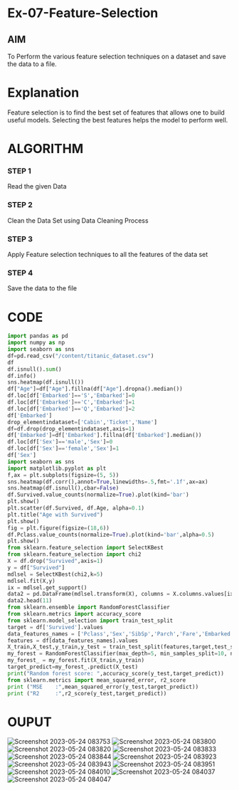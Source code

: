 # Ex-07-Feature-Selection
## AIM
To Perform the various feature selection techniques on a dataset and save the data to a file. 

# Explanation
Feature selection is to find the best set of features that allows one to build useful models.
Selecting the best features helps the model to perform well. 

# ALGORITHM
### STEP 1
Read the given Data
### STEP 2
Clean the Data Set using Data Cleaning Process
### STEP 3
Apply Feature selection techniques to all the features of the data set
### STEP 4
Save the data to the file
# CODE
```python
import pandas as pd
import numpy as np
import seaborn as sns
df=pd.read_csv("/content/titanic_dataset.csv")
df
df.isnull().sum()
df.info()
sns.heatmap(df.isnull())
df["Age"]=df["Age"].fillna(df["Age"].dropna().median())
df.loc[df['Embarked']=='S','Embarked']=0
df.loc[df['Embarked']=='C','Embarked']=1
df.loc[df['Embarked']=='Q','Embarked']=2
df['Embarked']
drop_elementindataset=['Cabin','Ticket','Name']
df=df.drop(drop_elementindataset,axis=1)
df['Embarked']=df['Embarked'].fillna(df['Embarked'].median())
df.loc[df['Sex']=='male','Sex']=0
df.loc[df['Sex']=='female','Sex']=1
df['Sex']
import seaborn as sns
import matplotlib.pyplot as plt
f,ax = plt.subplots(figsize=(5, 5))
sns.heatmap(df.corr(),annot=True,linewidths=.5,fmt='.1f',ax=ax)
sns.heatmap(df.isnull(),cbar=False)
df.Survived.value_counts(normalize=True).plot(kind='bar')
plt.show()
plt.scatter(df.Survived, df.Age, alpha=0.1)
plt.title("Age with Survived")
plt.show()
fig = plt.figure(figsize=(18,6))
df.Pclass.value_counts(normalize=True).plot(kind='bar',alpha=0.5)
plt.show()
from sklearn.feature_selection import SelectKBest
from sklearn.feature_selection import chi2
X = df.drop("Survived",axis=1)
y = df["Survived"]
mdlsel = SelectKBest(chi2,k=5)
mdlsel.fit(X,y)
ix = mdlsel.get_support()
data2 = pd.DataFrame(mdlsel.transform(X), columns = X.columns.values[ix]) # en iyi leri aldi... 7 tane...
data2.head(11)
from sklearn.ensemble import RandomForestClassifier
from sklearn.metrics import accuracy_score
from sklearn.model_selection import train_test_split
target = df['Survived'].values
data_features_names = ['Pclass','Sex','SibSp','Parch','Fare','Embarked','Age']
features = df[data_features_names].values
X_train,X_test,y_train,y_test = train_test_split(features,target,test_size=0.3,random_state=42)
my_forest = RandomForestClassifier(max_depth=5, min_samples_split=10, n_estimators=500, random_state=5,criterion = 'entropy')
my_forest_ = my_forest.fit(X_train,y_train)
target_predict=my_forest_.predict(X_test)
print("Random forest score: ",accuracy_score(y_test,target_predict))
from sklearn.metrics import mean_squared_error, r2_score
print ("MSE    :",mean_squared_error(y_test,target_predict))
print ("R2     :",r2_score(y_test,target_predict))
```
# OUPUT
![Screenshot 2023-05-24 083753](https://github.com/BaskaranV15/Ex-07-Feature-Selection/assets/118703522/fa8b3b5c-e399-4aa8-a028-97db7a0dd059)
![Screenshot 2023-05-24 083800](https://github.com/BaskaranV15/Ex-07-Feature-Selection/assets/118703522/6453fe27-7375-4602-9a5e-3f8ef0b15a26)
![Screenshot 2023-05-24 083820](https://github.com/BaskaranV15/Ex-07-Feature-Selection/assets/118703522/5987d9a0-8798-41eb-bb58-3b5043575c18)
![Screenshot 2023-05-24 083833](https://github.com/BaskaranV15/Ex-07-Feature-Selection/assets/118703522/c475aa54-0081-4e36-bcf7-85580f11cef4)
![Screenshot 2023-05-24 083844](https://github.com/BaskaranV15/Ex-07-Feature-Selection/assets/118703522/8ef6bed3-ff53-46ad-b278-a5f86b191281)
![Screenshot 2023-05-24 083923](https://github.com/BaskaranV15/Ex-07-Feature-Selection/assets/118703522/26457838-69ed-41c4-8048-13a0bc7d934c)
![Screenshot 2023-05-24 083943](https://github.com/BaskaranV15/Ex-07-Feature-Selection/assets/118703522/0c1e225a-6a01-4640-ae55-a36b587fb91c)
![Screenshot 2023-05-24 083951](https://github.com/BaskaranV15/Ex-07-Feature-Selection/assets/118703522/2a280694-75f2-409f-9bad-eba70c8516b7)
![Screenshot 2023-05-24 084010](https://github.com/BaskaranV15/Ex-07-Feature-Selection/assets/118703522/79febd2c-f8bf-4762-ad54-e62f88939589)
![Screenshot 2023-05-24 084037](https://github.com/BaskaranV15/Ex-07-Feature-Selection/assets/118703522/10f21b2a-63de-46a7-8b19-3ebfccde9ac7)
![Screenshot 2023-05-24 084047](https://github.com/BaskaranV15/Ex-07-Feature-Selection/assets/118703522/6ba4190a-f839-4a0e-9405-7c6938dec6f5)















